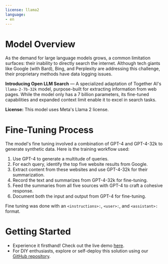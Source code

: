 ```yaml
---
license: llama2
language:
- en
---
```

# **Model Overview**

As the demand for large language models grows, a common limitation surfaces: their inability to directly search the internet. Although tech giants like Google (with Bard), Bing, and Perplexity are addressing this challenge, their proprietary methods have data logging issues.

**Introducing Open LLM Search** — A specialized adaptation of Together AI's `llama-2-7b-32k` model, purpose-built for extracting information from web pages. While the model only has a 7 billion parameters, its fine-tuned capabilities and expanded context limit enable it to excel in search tasks.

**License:** This model uses Meta's Llama 2 license.

# **Fine-Tuning Process**

The model's fine tuning involved a combination of GPT-4 and GPT-4-32k to generate synthetic data. Here is the training workflow used:
1. Use GPT-4 to generate a multitude of queries.
2. For each query, identify the top five website results from Google.
3. Extract content from these websites and use GPT-4-32k for their summarization.
4. Record the text and summarizes from GPT-4-32k for fine-tuning.
5. Feed the summaries from all five sources with GPT-4 to craft a cohesive response.
6. Document both the input and output from GPT-4 for fine-tuning.

Fine tuning was done with an `<instructions>:`, `<user>:`, and `<assistant>:` format.

# **Getting Started**

- Experience it firsthand! Check out the live demo [here](https://huggingface.co/spaces/masonbarnes/open-llm-search).
- For DIY enthusiasts, explore or self-deploy this solution using our [GitHub repository](https://github.com/MasonBarnes/open-llm-search).